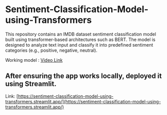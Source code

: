 # Sentiment-Classification-Model-using-Transformers
This repository contains an IMDB dataset sentiment classification model built using transformer-based architectures such as BERT. The model is designed to analyze text input and classify it into predefined sentiment categories (e.g., positive, negative, neutral).

Working model : [Video Link](https://drive.google.com/file/d/1AGoqZmr7QuzmOkpS6cuIXlx8iaLlPjsi/view?usp=drive_link)

## After ensuring the app works locally, deployed it using Streamlit.
Link: [https://sentiment-classification-model-using-transformers.streamlit.app/](https://sentiment-classification-model-using-transformers.streamlit.app/)
